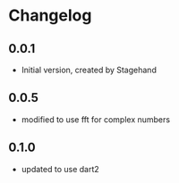 # Changelog

## 0.0.1

- Initial version, created by Stagehand

## 0.0.5

- modified to use fft for complex numbers

## 0.1.0

- updated to use dart2
